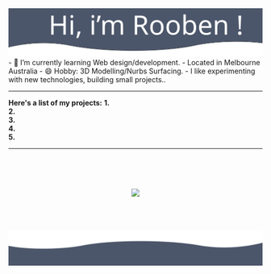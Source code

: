 <img src= "https://github.com/Rooben-s/Rooben-s/blob/main/hero.svg">
- 🌱 I’m currently learning Web design/development.
- Located in Melbourne Australia
- 😄 Hobby: 3D Modelling/Nurbs Surfacing.
- I like experimenting with new technologies, building small projects..
<hr>
<strong>Here's a list of my projects:</strong>
<strong>1.</strong>
<br>
<strong>2.</strong>
<br>
<strong>3.</strong>
<br>
<strong>4.</strong>
<br>
<strong>5.</strong>
<br>



<hr>
<br>
<br>
<br>
<p align="center">
<img src= "https://github-readme-stats.vercel.app/api?username=rooben-s&show_icons=true&theme=nord">
</p>
<br>
<br>
<br>
<img src= "https://github.com/Rooben-s/Rooben-s/blob/main/bottom.svg">
